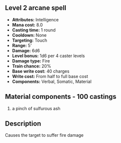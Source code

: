 ## Level 2 arcane spell
- **Attributes:** Intelligence
- **Mana cost:** 8.0
- **Casting time:** 1 round
- **Cooldown:** None
- **Targeting:** Touch
- **Range:** 5'
- **Damage:** 6d6
- **Level bonus:** 1d6 per 4 caster levels
- **Damage type:** Fire
- **Train chance:** 20%
- **Base write cost:** 40 charges
- **Write cost:** From half to full base cost
- **Components:** Verbal, Somatic, Material
## Material components - 100 castings
1. a pinch of sulfurous ash
## Description
Causes the target to suffer fire damage
